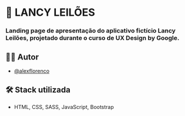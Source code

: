 # 🚀 LANCY LEILÕES

### Landing page de apresentação do aplicativo fictício Lancy Leilões, projetado durante o curso de UX Design by Google.


## 👨‍💻 Autor

- [@alexflorenco](https://www.github.com/alexflorenco)

## 🛠 Stack utilizada
- HTML, CSS, SASS, JavaScript, Bootstrap


